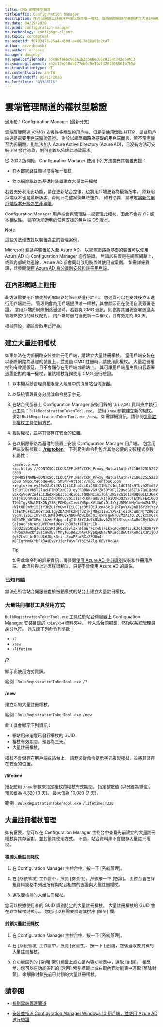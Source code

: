```yaml
---
title: CMG 的權杖型驗證
titleSuffix: Configuration Manager
description: 在內部網路上註冊用戶端以取得唯一權杖，或為網際網路型裝置建立大量註冊權杖。
ms.date: 04/29/2020
ms.prod: configuration-manager
ms.technology: configmgr-client
ms.topic: conceptual
ms.assetid: f0703475-85a4-450d-a4e8-7a18a01e2c47
author: aczechowski
ms.author: aaroncz
manager: dougeby
ms.openlocfilehash: bdc98febbc96162b2abe6e666c9354c342e5e913
ms.sourcegitcommit: ed2c18e210db177eb0d5e10d74207006561b7b5d
ms.translationtype: HT
ms.contentlocale: zh-TW
ms.lasthandoff: 05/13/2020
ms.locfileid: "83383716"
---
```

# <a name="token-based-authentication-for-cloud-management-gateway"></a>雲端管理閘道的權杖型驗證

適用於：Configuration Manager (最新分支)

<!--5686290-->

雲端管理閘道 (CMG) 支援許多類型的用戶端，但即便使用[增強 HTTP](../../plan-design/hierarchy/enhanced-http.md)，這些用戶端還是需要[用戶端驗證憑證](../manage/cmg/certificates-for-cloud-management-gateway.md#for-internet-based-clients-communicating-with-the-cloud-management-gateway)。 對於以網際網路為基礎的用戶端而言，若不常連線至內部網路、則無法加入 Azure Active Directory (Azure AD)，且沒有方法可安裝 PKI 發行憑證，則可能難以佈建此憑證需求。

從 2002 版開始，Configuration Manager 使用下列方法擴充其裝置支援：

- 在內部網路註冊以取得唯一權杖

- 為以網際網路為基礎的裝置建立大量註冊權杖

若要充分利用此功能，請在更新站台之後，也將用戶端更新為最新版本。 除非用戶端版本也是最新版本，否則此完整案例無法運作。 如有必要，請確定[將新的用戶端版本升級為生產環境](../manage/upgrade/test-client-upgrades.md#to-promote-the-new-client-to-production)。

Configuration Manager 用戶端會與管理點一起管理此權杖，因此不會有 OS 版本相依性。 這項功能適用於任何[支援的用戶端 OS 版本](../../plan-design/configs/supported-operating-systems-for-clients-and-devices.md)。

> [!NOTE]
> 這些方法僅支援以裝置為主的管理案例。
>
> Microsoft 建議將裝置加入至 Azure AD。 以網際網路為基礎的裝置可以使用 Azure AD 向 Configuration Manager 進行驗證。 無論該裝置是在網際網路上，或與內部網路連線，Azure AD 都會同時啟用裝置與使用者案例。 如需詳細資訊，請參閱[使用 Azure AD 身分識別安裝和註冊用戶端](deploy-clients-cmg-azure.md#install-and-register-the-client-using-azure-ad-identity)。

## <a name="register-on-the-internal-network"></a>在內部網路上註冊

此方法需要用戶端先於內部網路的管理點進行註冊。 您通常可以在安裝後立即進行用戶端註冊。 管理點會為用戶端提供唯一權杖，其會顯示正在使用自我簽署憑證。 當用戶端於網際網路漫遊時，若要與 CMG 通訊，則會將其自我簽署憑證與管理點發行的權杖配對。 用戶端每個月會更新一次權杖，且有效期為 90 天。

根據預設，網站會啟用此行為。

## <a name="create-a-bulk-registration-token"></a>建立大量註冊權杖

如果無法在內部網路安裝並註冊用戶端，請建立大量註冊權杖。 當用戶端安裝在以網際網路為基礎的裝置上，並透過 CMG 註冊時，請使用此權杖。 大量註冊權杖的有效期很短，且不會儲存在用戶端或網站上。 其可讓用戶端產生與自我簽署憑證配對的唯一權杖，讓該權杖能夠使用 CMG 進行驗證。

1. 以本機系統管理員權限登入階層中的頂層站台伺服器。

1. 以系統管理員身分開啟命令提示字元。

1. 在站台伺服器上 Configuration Manager 安裝目錄的 `\bin\X64` 資料夾中執行此工具：`BulkRegistrationTokenTool.exe`。 使用 `/new` 參數建立新的權杖。 例如 `BulkRegistrationTokenTool.exe /new`。 如需詳細資訊，請參閱[大量註冊權杖工具使用方式](#bulk-registration-token-tool-usage)。

1. 複製權杖，並將其儲存在安全的位置。

1. 在以網際網路為基礎的裝置上安裝 Configuration Manager 用戶端。 包含用戶端安裝參數：[ **/regtoken**](about-client-installation-properties.md#regtoken)。 下列範例命令列包含其他必要的安裝程式參數和屬性：

    `ccmsetup.exe /mp:https://CONTOSO.CLOUDAPP.NET/CCM_Proxy_MutualAuth/72186325152220500 CCMHOSTNAME=CONTOSO.CLOUDAPP.NET/CCM_Proxy_MutualAuth/72186325152220500 SMSSiteCode=ABC SMSMP=https://mp1.contoso.com /regtoken:eyJ0eXAiOiJKV1QiLCJhbGciOiJSUzI1NiIsIng1dCI6Ik9Tbzh2Tmd5VldRUjlDYVh5T2lacHFlMDlXNCJ9.eyJTQ0NNVG9rZW5DYXRlZ29yeSI6IlN7Q01QcmVBdXRoVG9rZW4iLCJBdXRob3JpdHkiOiJTQ0NNIiwiTGljZW5zZSI6IlNDQ00iLCJUeXBlIjoiQnVsa1JlZ2lzdHJhdGlvbiIsIlRlbmFudElkIjoiQ0RDQzVFOTEtMEFERi00QTI0LTgyRDAtMTk2NjY3RjFDMDgxIiwiVW5pcXVlSWQiOiJkYjU5MWUzMy1wNmZkLTRjNWItODJmMy1iZjY3M2U1YmQwYTIiLCJpc3MiOiJ1cm46c2NjbTpvYXV0aDI6Y2RjYzVlOTEtMGFkZi00YTI0LTgyZDAtMTk2NjY3ZjFjMDgxIiwiYXVkIjoidXJuOnNjY206c2VydmljZSIsImV4cCI6MTU4MDQxNbUwNSwibmJmIjoxNTgwMTU2MzA1fQ.ZUJkxCX6lxHUZhMH_WhYXFm_tbXenEdpgnbIqI1h8hYIJw7xDk3wv625SCfNfsqxhAwRwJByfkXdVGgIpAcFshzArXUVPPvmiUGaxlbB83etUTQjrLIk-gvQQZiE5NSgJ63LCp5KtqFCZe8vlZxnOloErFIrebjFikxqAgwOO4i5ukJdl3KQ07YPRhwpuXmwxRf1vsiawXBvTMhy40SOeZ3mAyCRypQpQNa7NM3adCBwUtYKwHqiX3r1jQU0y57LvU_brBfLUL6JUpk3ri-LSpwPFarRXzZPJUu4-mQFIgrMmKCYbFk3AaEvvrJienfWSvFYLpIYA7lg-6EVYRcCAA`

    > [!TIP]
    > 如需此命令列的詳細資訊，請參閱[使用 Azure AD 身分識別](deploy-clients-cmg-azure.md#install-and-register-the-client-using-azure-ad-identity)安裝和註冊用戶端。 此流程與上述流程很類似，只是不會使用 Azure AD 的屬性。

### <a name="known-issues"></a>已知問題

無法在所含站台伺服器處於被動模式的站台上建立大量註冊權杖。<!-- 6399087 -->

### <a name="bulk-registration-token-tool-usage"></a>大量註冊權杖工具使用方式

`BulkRegistrationTokenTool.exe` 工具位於站台伺服器上 Configuration Manager 安裝目錄的 `\bin\X64` 資料夾中。 登入站台伺服器，然後以系統管理員身分執行。 其支援下列命令列參數：

- `/?`
- `/new`
- `/lifetime`

#### <a name=""></a>/?

顯示此使用方式資訊。

範例：`BulkRegistrationTokenTool.exe /?`

#### <a name="new"></a>/new

建立新的大量註冊權杖。

範例：`BulkRegistrationTokenTool.exe /new`

此工具會顯示下列資訊：
  
- 網站用來追蹤已發行權杖的 GUID
- 權杖有效期間，預設為三天。
- 大量註冊權杖。

權杖不會儲存在用戶端或站台上。 請務必從命令提示字元複製權杖，並將其儲存在安全的位置。

#### <a name="lifetime"></a>/lifetime

搭配使用 `/new` 參數來指定權杖的權杖有效期間。 指定整數值 (以分鐘為單位)。 預設值為 4,320 (3 天)。 最大值為 10,080 (7 天)。

範例：`BulkRegistrationTokenTool.exe /lifetime:4320`

## <a name="bulk-registration-token-management"></a>大量註冊權杖管理

如有需要，您可以在 Configuration Manager 主控台中查看先前建立的大量註冊權杖與其存留期，並封鎖其使用方式。 不過，站台資料庫不會儲存大量註冊權杖。

#### <a name="to-review-a-bulk-registration-token"></a>檢閱大量註冊權杖

1. 在 Configuration Manager 主控台中，按一下 [系統管理]。

2. 在 [系統管理] 工作區中，展開 [安全性]，然後按一下 [憑證]。 主控台會在詳細資料窗格中列出所有與站台相關的憑證與大量註冊權杖。

3. 選取要檢閱的大量註冊權杖。

您可以根據使用者的 GUID 識別特定的大量註冊權杖。 大量註冊權杖的 GUID 會在建立權杖時顯示。 您也可以視需要篩選或排序 [類型] 欄。

#### <a name="to-block-a-bulk-registration-token"></a>封鎖大量註冊權杖

1. 在 Configuration Manager 主控台中，按一下 [系統管理]。

2. 在 [系統管理] 工作區中，展開 [安全性]、按一下 [憑證]，然後選取要封鎖的大量註冊權杖。

3. 在功能區列的 [常用] 索引標籤上或右鍵內容功能表中，選取 [封鎖]。 相反地，您可以在功能區列的 [常用] 索引標籤上或右鍵內容功能表中選取 [解除封鎖]，來解除封鎖先前已封鎖的大量註冊權杖。

## <a name="see-also"></a>請參閱

- [規劃雲端管理閘道](../manage/cmg/plan-cloud-management-gateway.md)

- [安裝並指派 Configuration Manager Windows 10 用戶端，並使用 Azure AD 進行驗證](deploy-clients-cmg-azure.md)
